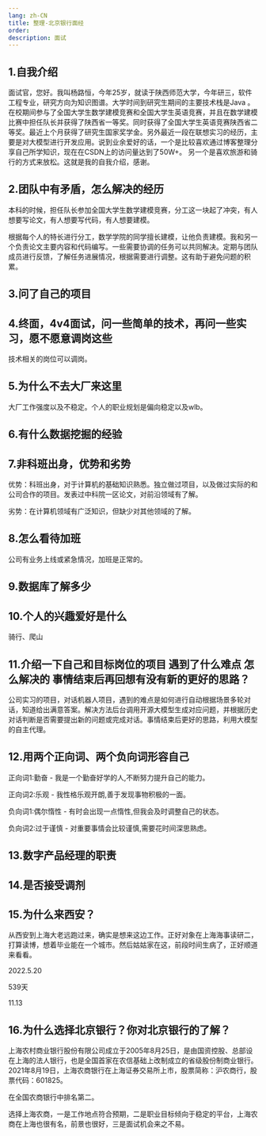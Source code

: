 ```yaml
---
lang: zh-CN
title: 整理-北京银行面经
order: 
description: 面试
---
```


## 1.自我介绍

面试官，您好。我叫杨路恒，今年25岁，就读于陕西师范大学，今年研三，软件工程专业，研究方向为知识图谱。大学时间到研究生期间的主要技术栈是Java 。在校期间参与了全国大学生数学建模竞赛和全国大学生英语竞赛，并且在数学建模比赛中担任队长并获得了陕西省一等奖。同时获得了全国大学生英语竞赛陕西省二等奖。最近上个月获得了研究生国家奖学金。另外最近一段在联想实习的经历，主要是对大模型进行开发应用。说到业余爱好的话，一个是比较喜欢通过博客整理分享自己所学知识，现在在CSDN上的访问量达到了50W+。 另一个是喜欢旅游和骑行的方式来放松。这就是我的自我介绍，感谢。



## 2.团队中有矛盾，怎么解决的经历

本科的时候，担任队长参加全国大学生数学建模竞赛，分工这一块起了冲突，有人想要写论文，有人想要写代码，有人想要建模。

根据每个人的特长进行分工，数学学院的同学擅长建模，让他负责建模。我和另一个负责论文主要内容和代码编写。一些需要协调的任务可以共同解决。定期与团队成员进行反馈，了解任务进展情况，根据需要进行调整。这有助于避免问题的积累。

## 3.问了自己的项目



## 4.终面，4v4面试，问一些简单的技术，再问一些实习，愿不愿意调岗这些

技术相关的岗位可以调岗。

## 5.为什么不去大厂来这里

大厂工作强度以及不稳定。个人的职业规划是偏向稳定以及wlb。

## 6.有什么数据挖掘的经验



## 7.非科班出身，优势和劣势

优势：科班出身，对于计算机的基础知识熟悉。独立做过项目，以及做过实际的和公司合作的项目。发表过中科院一区论文，对前沿领域有了解。

劣势：在计算机领域有广泛知识，但缺少对其他领域的了解。

## 8.怎么看待加班

公司有业务上线或紧急情况，加班是正常的。



## 9.数据库了解多少



## 10.个人的兴趣爱好是什么

骑行、爬山

## 11.介绍一下自己和目标岗位的项目 遇到了什么难点 怎么解决的 事情结束后再回想有没有新的更好的思路？

公司实习的项目，对话机器人项目，遇到的难点是如何进行自动根据场景多轮对话，知道给出满意答案。解决方法后台调用开源大模型生成对应问题，并根据历史对话判断是否需要提出新的问题或完成对话。事情结束后更好的思路，利用大模型的自主代理。

## 12.用两个正向词、两个负向词形容自己

正向词1:勤奋 - 我是一个勤奋好学的人,不断努力提升自己的能力。

正向词2:乐观 - 我性格乐观开朗,善于发现事物积极的一面。

负向词1:偶尔惰性 - 有时会出现一点惰性,但我会及时调整自己的状态。

负向词2:过于谨慎 - 对重要事情会比较谨慎,需要花时间深思熟虑。

## 13.数字产品经理的职责



## 14.是否接受调剂



## 15.为什么来西安？

从西安到上海大老远跑过来，确实是想来这边工作。正好对象在上海海事读研二，打算读博，想着毕业能在一个城市。然后姑姑家在这，前段时间生病了，正好顺道来看看。

2022.5.20

539天

11.13

## 16.为什么选择北京银行？你对北京银行的了解？

上海农村商业银行股份有限公司成立于2005年8月25日，是由国资控股、总部设在上海的法人银行，也是全国首家在农信基础上改制成立的省级股份制商业银行。2021年8月19日，上海农商银行在上海证券交易所上市，股票简称：沪农商行，股票代码：601825。

在全国农商银行中排名第二。

选择上海农商，一是工作地点符合预期，二是职业目标倾向于稳定的平台，上海农商在上海也很有名，前景也很好，三是面试机会来之不易。









